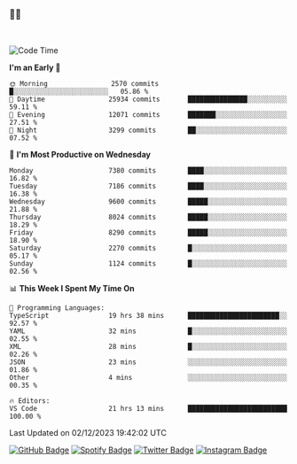 ### 🤙🍺

<!-- <a href="https://github-readme-stats.vercel.app/api?username=hzak2xx&count_private=true&show_icons=true&theme=dracula">
  <img align="center" src="https://github-readme-stats.vercel.app/api?username=hzak2xx&count_private=true&show_icons=true&theme=dracula" />
</a>
</br> -->
</br>

<!--START_SECTION:waka-->
![Code Time](http://img.shields.io/badge/Code%20Time-2%2C937%20hrs%2052%20mins-blue)

**I'm an Early 🐤** 

```text
🌞 Morning                2570 commits        █░░░░░░░░░░░░░░░░░░░░░░░░   05.86 % 
🌆 Daytime                25934 commits       ███████████████░░░░░░░░░░   59.11 % 
🌃 Evening                12071 commits       ███████░░░░░░░░░░░░░░░░░░   27.51 % 
🌙 Night                  3299 commits        ██░░░░░░░░░░░░░░░░░░░░░░░   07.52 % 
```
📅 **I'm Most Productive on Wednesday** 

```text
Monday                   7380 commits        ████░░░░░░░░░░░░░░░░░░░░░   16.82 % 
Tuesday                  7186 commits        ████░░░░░░░░░░░░░░░░░░░░░   16.38 % 
Wednesday                9600 commits        █████░░░░░░░░░░░░░░░░░░░░   21.88 % 
Thursday                 8024 commits        █████░░░░░░░░░░░░░░░░░░░░   18.29 % 
Friday                   8290 commits        █████░░░░░░░░░░░░░░░░░░░░   18.90 % 
Saturday                 2270 commits        █░░░░░░░░░░░░░░░░░░░░░░░░   05.17 % 
Sunday                   1124 commits        █░░░░░░░░░░░░░░░░░░░░░░░░   02.56 % 
```


📊 **This Week I Spent My Time On** 

```text
💬 Programming Languages: 
TypeScript               19 hrs 38 mins      ███████████████████████░░   92.57 % 
YAML                     32 mins             █░░░░░░░░░░░░░░░░░░░░░░░░   02.55 % 
XML                      28 mins             █░░░░░░░░░░░░░░░░░░░░░░░░   02.26 % 
JSON                     23 mins             ░░░░░░░░░░░░░░░░░░░░░░░░░   01.86 % 
Other                    4 mins              ░░░░░░░░░░░░░░░░░░░░░░░░░   00.35 % 

🔥 Editors: 
VS Code                  21 hrs 13 mins      █████████████████████████   100.00 % 
```


 Last Updated on 02/12/2023 19:42:02 UTC
<!--END_SECTION:waka-->

[![GitHub Badge](https://img.shields.io/badge/GitHub-100000?style=for-the-badge&logo=github&logoColor=white)](https://github.com/hzak2xx)
[![Spotify Badge](https://img.shields.io/badge/Spotify-1ED760?&style=for-the-badge&logo=spotify&logoColor=white)](https://open.spotify.com/user/uf90s6sbbh75a1mt44clkhkvf)
[![Twitter Badge](https://img.shields.io/badge/Twitter-1DA1F2?style=for-the-badge&logo=twitter&logoColor=white)](https://twitter.com/hzak2xx)
[![Instagram Badge](https://img.shields.io/badge/Instagram-E4405F?style=for-the-badge&logo=instagram&logoColor=white)](https://www.instagram.com/hzak2xx/)
